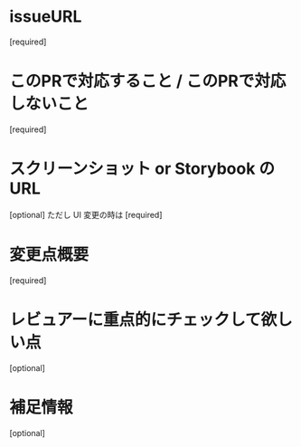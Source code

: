 # issueURL

[required]

# このPRで対応すること / このPRで対応しないこと

[required]

# スクリーンショット or Storybook の URL

[optional] ただし UI 変更の時は [required]

# 変更点概要

[required]

# レビュアーに重点的にチェックして欲しい点

[optional]

# 補足情報

[optional]
